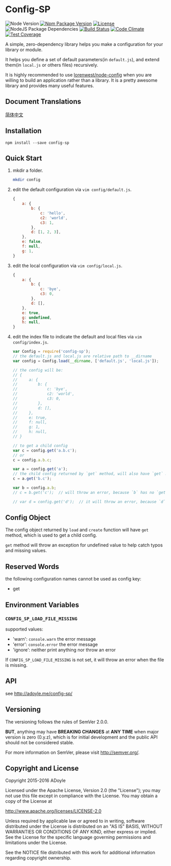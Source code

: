 # Config-SP
![Node Version][Node Version Image]
[![Npm Package Version][Npm Package Version Image]][Npm Package Version LINK]
[![License][License Image]][License LINK]
![NodeJS Package Dependencies][NodeJS Package Dependencies Link]
[![Build Status][Build Status Image]][Build Status Link]
[![Code Climate][Code Climate Image]][Code Climate Link]
[![Test Coverage][Test Coverage Image]][Test Coverage Link]

A simple, zero-dependency library helps you make a configuration for your library or module.

It helps you define a set of default parameters(in `default.js`), and extend them(in `local.js` or others files) recursively.

It is highly recommended to use [lorenwest/node-config](https://github.com/lorenwest/node-config) when you are willing to build an application rather than a library. It is a pretty awesome library and provides many useful features.

## Document Translations

[简体中文](./doc/README.zh-Hans.md)

## Installation

`npm install --save config-sp`

## Quick Start

1. mkdir a folder.

    ```bash
    mkdir config
    ```

2. edit the default configuration via `vim config/default.js`.

    ```js
    {
        a: {
            b: {
                c: 'hello',
                c2: 'world',
                c3: 1,
            },
            d: [1, 2, 3],
        },
        e: false,
        f: null,
        g: 1,
    }
    ```

3. edit the local configuration via `vim config/local.js`.

    ```js
    {
        a: {
            b: {
                c: 'bye',
                c3: 0,
            },
            d: [],
        },
        e: true,
        g: undefined,
        h: null,
    }
    ```

4. edit the index file to indicate the default and local files via `vim config/index.js`.

    ```js
    var Config = require('config-sp');
    // the default.js and local.js are relative path to __dirname
    var config = Config.load(__dirname, ['default.js', 'local.js']);

    // the config will be:
    // {
    //     a: {
    //         b: {
    //             c: 'bye',
    //             c2: 'world',
    //             c3: 0,
    //         },
    //         d: [],
    //     },
    //     e: true,
    //     f: null,
    //     g: 1,
    //     h: null,
    // }

    // to get a child config
    var c = config.get('a.b.c');
    // or
    c = config.a.b.c;

    var a = config.get('a');
    // the child config returned by `get` method, will also have `get` method
    c = a.get('b.c');

    var b = config.a.b;
    // c = b.get('c');  // will throw an error, because `b` has no `get` method

    // var d = config.get('d');  // it will throw an error, because `d` is missing
    ```

## Config Object

The config object returned by `load` and `create` function will have `get` method, which is used to get a child config.

`get` method will throw an exception for undefined value to help catch typos and missing values.

## Reserved Words

the following configuration names cannot be used as config key:

- get

## Environment Variables

### `CONFIG_SP_LOAD_FILE_MISSING`

supported values:

- 'warn': `console.warn` the error message
- 'error': `console.error` the error message
- 'ignore': neither print anything nor throw an error

If `CONFIG_SP_LOAD_FILE_MISSING` is not set, it will throw an error when the file is missing.

## API

see http://adoyle.me/config-sp/

## Versioning

The versioning follows the rules of SemVer 2.0.0.

**BUT**, anything may have **BREAKING CHANGES** at **ANY TIME** when major version is zero (0.y.z), which is for initial development and the public API should not be considered stable.

For more information on SemVer, please visit http://semver.org/.

## Copyright and License

Copyright 2015-2016 ADoyle

Licensed under the Apache License, Version 2.0 (the "License"); you may not use this file except in compliance with the License.
You may obtain a copy of the License at

   http://www.apache.org/licenses/LICENSE-2.0

Unless required by applicable law or agreed to in writing, software distributed under the License is distributed on an "AS IS" BASIS, WITHOUT WARRANTIES OR CONDITIONS OF ANY KIND, either express or implied.
See the License for the specific language governing permissions and limitations under the License.

See the NOTICE file distributed with this work for additional information regarding copyright ownership.


<!-- links -->

[Node Version Image]: https://img.shields.io/node/v/config-sp.svg
[Npm Package Version Image]: https://img.shields.io/npm/v/config-sp.svg
[Npm Package Version LINK]: https://www.npmjs.com/package/config-sp
[License Image]: https://img.shields.io/npm/l/config-sp.svg
[License LINK]: https://github.com/adoyle-h/config-sp/blob/master/LICENSE
[NodeJS Package Dependencies Link]: https://david-dm.org/adoyle-h/config-sp.svg
[Build Status Image]: https://travis-ci.org/adoyle-h/config-sp.svg?branch=master
[Build Status Link]: https://travis-ci.org/adoyle-h/config-sp
[Code Climate Image]: https://codeclimate.com/github/adoyle-h/config-sp/badges/gpa.svg
[Code Climate Link]: https://codeclimate.com/github/adoyle-h/config-sp
[Test Coverage Image]: https://codeclimate.com/github/adoyle-h/config-sp/badges/coverage.svg
[Test Coverage Link]: https://codeclimate.com/github/adoyle-h/config-sp/coverage
